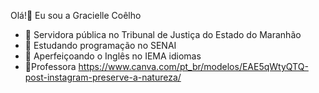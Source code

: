 Olá!👋 Eu sou a Gracielle Coêlho



- 🔭 Servidora pública no Tribunal de Justiça do Estado do Maranhão
- 🌱 Estudando programação no SENAI
- 👯 Aperfeiçoando o Inglês no IEMA idiomas
- 🔭Professora
https://www.canva.com/pt_br/modelos/EAE5qWtyQTQ-post-instagram-preserve-a-natureza/
